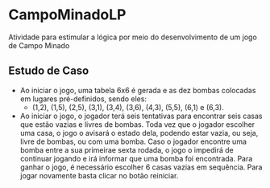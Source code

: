 # CampoMinadoLP
Atividade para estimular a lógica por meio do desenvolvimento de um jogo de Campo Minado

## Estudo de Caso
- Ao iniciar o jogo, uma tabela 6x6 é gerada e as dez bombas colocadas em lugares pré-definidos, sendo eles: 
  - (1,2), (1,5), (2,5), (3,1), (3,4), (3,6), (4,3), (5,5), (6,1) e (6,3).
- Ao iniciar o jogo, o jogador terá seis tentativas para encontrar seis casas que estão vazias e livres de bombas. Toda vez que o jogador escolher uma casa, o jogo o avisará o estado dela, podendo estar vazia, ou seja, livre de bombas, ou com uma bomba. Caso o jogador encontre uma bomba entre a sua primeirae sexta rodada, o jogo o impedirá de continuar jogando e irá informar que uma bomba foi encontrada. Para ganhar o jogo, é necessário escolher 6 casas vazias em sequência. Para jogar novamente basta clicar no botão reiniciar.
